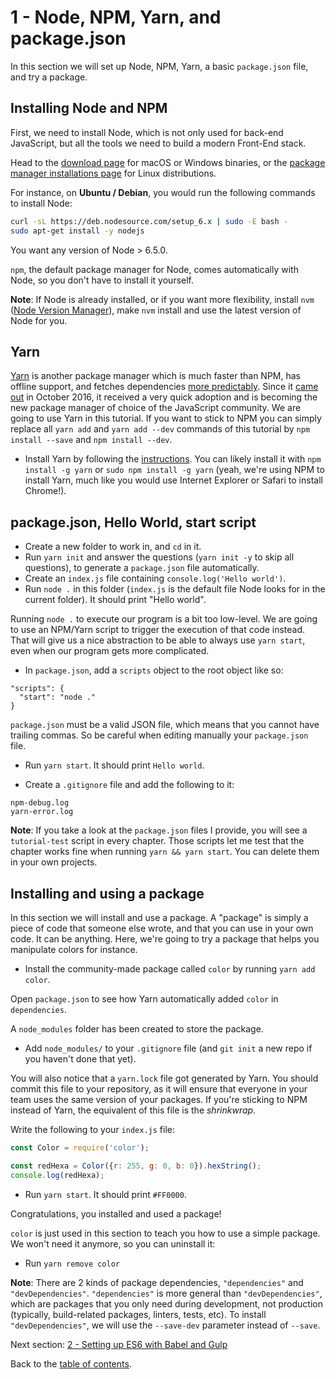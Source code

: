 # 1 - Node, NPM, Yarn, and package.json

In this section we will set up Node, NPM, Yarn, a basic `package.json` file, and try a package.

## Installing Node and NPM

First, we need to install Node, which is not only used for back-end JavaScript, but all the tools we need to build a modern Front-End stack.

Head to the [download page](https://nodejs.org/en/download/current/) for macOS or Windows binaries, or the [package manager installations page](https://nodejs.org/en/download/package-manager/) for Linux distributions.

For instance, on **Ubuntu / Debian**, you would run the following commands to install Node:

```bash
curl -sL https://deb.nodesource.com/setup_6.x | sudo -E bash -
sudo apt-get install -y nodejs
```
You want any version of Node > 6.5.0.

`npm`, the default package manager for Node, comes automatically with Node, so you don't have to install it yourself.

**Note**: If Node is already installed, or if you want more flexibility, install `nvm` ([Node Version Manager](https://github.com/creationix/nvm)), make `nvm` install and use the latest version of Node for you.

## Yarn

[Yarn](https://yarnpkg.com/) is another package manager which is much faster than NPM, has offline support, and fetches dependencies [more predictably](https://yarnpkg.com/en/docs/yarn-lock). Since it [came out](https://code.facebook.com/posts/1840075619545360) in October 2016, it received a very quick adoption and is becoming the new package manager of choice of the JavaScript community. We are going to use Yarn in this tutorial. If you want to stick to NPM you can simply replace all `yarn add` and `yarn add --dev` commands of this tutorial by `npm install --save` and `npm install --dev`.

- Install Yarn by following the [instructions](https://yarnpkg.com/en/docs/install). You can likely install it with `npm install -g yarn` or `sudo npm install -g yarn` (yeah, we're using NPM to install Yarn, much like you would use Internet Explorer or Safari to install Chrome!).

## package.json, Hello World, start script

- Create a new folder to work in, and `cd` in it.
- Run `yarn init` and answer the questions (`yarn init -y` to skip all questions), to generate a `package.json` file automatically.
- Create an `index.js` file containing `console.log('Hello world')`.
- Run `node .` in this folder (`index.js` is the default file Node looks for in the current folder). It should print "Hello world".

Running `node .` to execute our program is a bit too low-level. We are going to use an NPM/Yarn script to trigger the execution of that code instead. That will give us a nice abstraction to be able to always use `yarn start`, even when our program gets more complicated.

- In `package.json`, add a `scripts` object to the root object like so:

```
"scripts": {
  "start": "node ."
}
```

`package.json` must be a valid JSON file, which means that you cannot have trailing commas. So be careful when editing manually your `package.json` file.

- Run `yarn start`. It should print `Hello world`.

- Create a `.gitignore` file and add the following to it:

```
npm-debug.log
yarn-error.log
```

**Note**: If you take a look at the `package.json` files I provide, you will see a `tutorial-test` script in every chapter. Those scripts let me test that the chapter works fine when running `yarn && yarn start`. You can delete them in your own projects.


## Installing and using a package

In this section we will install and use a package. A "package" is simply a piece of code that someone else wrote, and that you can use in your own code. It can be anything. Here, we're going to try a package that helps you manipulate colors for instance.

- Install the community-made package called `color` by running `yarn add color`.

Open `package.json` to see how Yarn automatically added `color` in  `dependencies`.

A `node_modules` folder has been created to store the package.

- Add `node_modules/` to your `.gitignore` file (and `git init` a new repo if you haven't done that yet).

You will also notice that a `yarn.lock` file got generated by Yarn. You should commit this file to your repository, as it will ensure that everyone in your team uses the same version of your packages. If you're sticking to NPM instead of Yarn, the equivalent of this file is the *shrinkwrap*.

Write the following to your `index.js` file:

```javascript
const Color = require('color');

const redHexa = Color({r: 255, g: 0, b: 0}).hexString();
console.log(redHexa);
```

- Run `yarn start`. It should print `#FF0000`.

Congratulations, you installed and used a package!

`color` is just used in this section to teach you how to use a simple package. We won't need it anymore, so you can uninstall it:

- Run `yarn remove color`

**Note**: There are 2 kinds of package dependencies, `"dependencies"` and `"devDependencies"`. `"dependencies"` is more general than `"devDependencies"`, which are packages that you only need during development, not production (typically, build-related packages, linters, tests, etc). To install `"devDependencies"`, we will use the `--save-dev` parameter instead of `--save`.


Next section: [2 - Setting up ES6 with Babel and Gulp](/tutorial/2-gulp-babel-es6-class-import)

Back to the [table of contents](https://github.com/verekia/js-stack-from-scratch).

